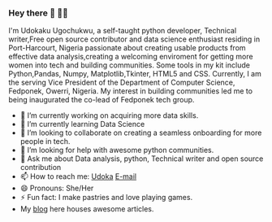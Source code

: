 ### Hey there 👋 👩‍💻

I'm Udokaku Ugochukwu, a self-taught python developer, Technical writer,Free open source contributor and data science enthusiast residing in Port-Harcourt, Nigeria passionate about creating usable products from effective data analysis,creating a welcoming enviroment for getting more women into tech and building communities. Some tools in my kit include Python,Pandas, Numpy, Matplotlib,Tkinter, HTML5 and CSS.
Currently, I am the serving Vice President of the Department of Computer Science, Fedponek, Owerri, Nigeria. My interest in building communities led me to being inaugurated the co-lead of Fedponek tech group.

- 🔭 I’m currently working on acquiring more data skills.
- 🌱 I’m currently learning Data Science
- 👯 I’m looking to collaborate on creating a seamless onboarding for more people in tech.
- 🤔 I’m looking for help with awesome python communities.
- 💬 Ask me about Data analysis, python, Technical writer and open source contribution
- 📫 How to reach me: [Udoka](https://twitter.com/Udoka_Ugo_) [E-mail](UdokakuUgochukwu@gmail.com)
- 😄 Pronouns: She/Her
- ⚡ Fun fact: I make pastries and love playing games.
- My [blog](https://udoka.hashnode.dev/) here houses awesome articles. 
